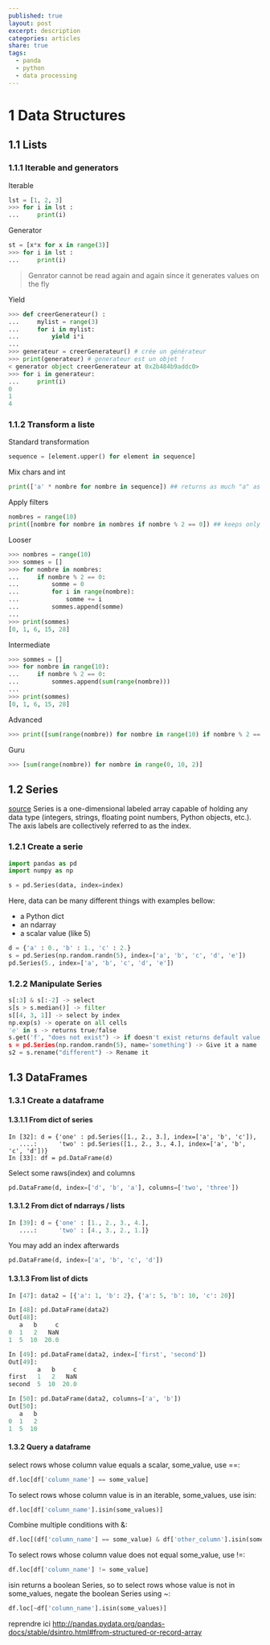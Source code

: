 ```yaml
---
published: true
layout: post
excerpt: description
categories: articles
share: true
tags:
  - panda
  - python
  - data processing
---
```

# 1 Data Structures
## 1.1 Lists
### 1.1.1 Iterable and generators

Iterable
```python
lst = [1, 2, 3]
>>> for i in lst :
...     print(i)
```

Generator
```python
st = [x*x for x in range(3)]
>>> for i in lst :
...     print(i)
```

> Genrator cannot be read again and again since it generates values on the fly

Yield
```python
>>> def creerGenerateur() :
...     mylist = range(3)
...     for i in mylist:
...         yield i*i
...
>>> generateur = creerGenerateur() # crée un générateur
>>> print(generateur) # generateur est un objet !
< generator object creerGenerateur at 0x2b484b9addc0>
>>> for i in generateur:
...     print(i)
0
1
4
````

### 1.1.2 Transform a liste

Standard transformation
```python
sequence = [element.upper() for element in sequence]
```
Mix chars and int
```python
print(['a' * nombre for nombre in sequence]) ## returns as much "a" as "nombre"  
```

Apply filters
```python
nombres = range(10)
print([nombre for nombre in nombres if nombre % 2 == 0]) ## keeps only even numbers
```

Looser
```python
>>> nombres = range(10)
>>> sommes = []
>>> for nombre in nombres:
...     if nombre % 2 == 0:
...         somme = 0
...         for i in range(nombre):
...             somme += i
...         sommes.append(somme)
...
>>> print(sommes)
[0, 1, 6, 15, 28]
```

Intermediate
```python
>>> sommes = []
>>> for nombre in range(10):
...     if nombre % 2 == 0:
...         sommes.append(sum(range(nombre)))
...
>>> print(sommes)
[0, 1, 6, 15, 28]
```

Advanced
```python
>>> print([sum(range(nombre)) for nombre in range(10) if nombre % 2 == 0])
```

Guru
```python
>>> [sum(range(nombre)) for nombre in range(0, 10, 2)]
```


## 1.2 Series 
[source](http://pandas.pydata.org/pandas-docs/stable/dsintro.html)
Series is a one-dimensional labeled array capable of holding any data type (integers, strings, floating point numbers, Python objects, etc.). The axis labels are collectively referred to as the index.


### 1.2.1 Create a serie
```python
import pandas as pd
import numpy as np

s = pd.Series(data, index=index)
```

Here, data can be many different things with examples bellow:
- a Python dict
- an ndarray
- a scalar value (like 5)

```python
d = {'a' : 0., 'b' : 1., 'c' : 2.}
s = pd.Series(np.random.randn(5), index=['a', 'b', 'c', 'd', 'e'])
pd.Series(5., index=['a', 'b', 'c', 'd', 'e'])
```

### 1.2.2 Manipulate Series
```python
s[:3] & s[:-2] -> select
s[s > s.median()] -> filter
s[[4, 3, 1]] -> select by index
np.exp(s) -> operate on all cells
'e' in s -> returns true/false
s.get('f', "does not exist") -> if doesn't exist returns default value
s = pd.Series(np.random.randn(5), name='something') -> Give it a name
s2 = s.rename("different") -> Rename it
````

## 1.3 DataFrames
### 1.3.1 Create a dataframe
#### 1.3.1.1 From dict of series
```shell
In [32]: d = {'one' : pd.Series([1., 2., 3.], index=['a', 'b', 'c']),
   ....:      'two' : pd.Series([1., 2., 3., 4.], index=['a', 'b', 'c', 'd'])}
In [33]: df = pd.DataFrame(d)
```
Select some raws(index) and columns
```python
pd.DataFrame(d, index=['d', 'b', 'a'], columns=['two', 'three'])
```
#### 1.3.1.2 From dict of ndarrays / lists
```python
In [39]: d = {'one' : [1., 2., 3., 4.],
   ....:      'two' : [4., 3., 2., 1.]}   
```

You may add an index afterwards
```python
pd.DataFrame(d, index=['a', 'b', 'c', 'd'])
```

#### 1.3.1.3 From list of dicts
```python
In [47]: data2 = [{'a': 1, 'b': 2}, {'a': 5, 'b': 10, 'c': 20}]

In [48]: pd.DataFrame(data2)
Out[48]: 
   a   b     c
0  1   2   NaN
1  5  10  20.0

In [49]: pd.DataFrame(data2, index=['first', 'second'])
Out[49]: 
        a   b     c
first   1   2   NaN
second  5  10  20.0

In [50]: pd.DataFrame(data2, columns=['a', 'b'])
Out[50]: 
   a   b
0  1   2
1  5  10
```

#### 1.3.2 Query a dataframe 

select rows whose column value equals a scalar, some_value, use ==:
```python
df.loc[df['column_name'] == some_value]
```

To select rows whose column value is in an iterable, some_values, use isin:
```python
df.loc[df['column_name'].isin(some_values)]
```

Combine multiple conditions with &:
```python
df.loc[(df['column_name'] == some_value) & df['other_column'].isin(some_values)]
```

To select rows whose column value does not equal some_value, use !=:
```python
df.loc[df['column_name'] != some_value]
```

isin returns a boolean Series, so to select rows whose value is not in some_values, negate the 
boolean Series using ~:
```python
df.loc[~df['column_name'].isin(some_values)]
```

reprendre ici http://pandas.pydata.org/pandas-docs/stable/dsintro.html#from-structured-or-record-array
